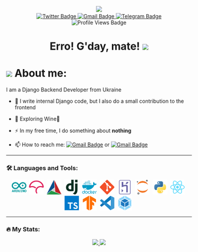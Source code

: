<div id="header" align="center">
  <img src="https://lh3.googleusercontent.com/pw/AL9nZEXLqkwSmbgfL-yqTQKFlTO9N8PN5_KkXGIWXLUi_dLLLG-015nVYH0VE_-MTn-IUfPDde6jLlnHg8wAvdrViidPCbx69OQTCXB6VC8ajKvgQuqu-pqn0MA8EIbH0vXqdluH5im9yN8dDN0PatlDahgSuA=w660-h364-no?authuser=0"/>
  <div id="badges" align="center">
    <a href="https://twitter.com/__TheTS__">
      <img src="https://img.shields.io/badge/Twitter-blue?style=for-the-badge&logo=twitter" alt="Twitter Badge"/>
    </a>
    <a href="mailto:romantovt31@gmail.com">
      <img src="https://img.shields.io/badge/Gmail-red?style=for-the-badge&logo=gmail" alt="Gmail Badge"/>
    </a>
    <a href="https://t.me/thets_labs">
      <img src="https://img.shields.io/badge/Telegram-blue?style=for-the-badge&logo=telegram" alt="Telegram Badge"/>
    </a>
  </div>
  <img src="https://komarev.com/ghpvc/?username=TheTS-labs&style=flat-square&color=blue" alt="Profile Views Badge"/>
  
  <h1>
    Erro! G'day, mate!
    <img src="https://lh3.googleusercontent.com/pw/AL9nZEWcrMwkijM49q-VoVwsUXgCd9QyDffEIaS2VDrqQJJ08UkSSHI3MncdlHSaTOTV9smSnPdcWPenTOQiyfTlaaEocCjmTEKc6Y5De7QelfquN3uj_ZOtLwkQZTPR90-uPwdiBOaliKd1si4InIW556BUDA=s512-no?authuser=0" 
         width="100px"/>
  </h1>
</div>

<h1>
    <img src="https://lh3.googleusercontent.com/pw/AL9nZEWDF5mk5Ib79rQ73UpO6R1VqJbJNqRdjz7XQw0tPghkjtenHjzFvy4d6ualuhg2IvGsbyJaB4bxBcLRsWDJwQ-A3uyX4-XVMsKpOP7N6iyQbbc4Pam-TDMG2CM5ExA9ZuSvto8NAdGOuI1iKcevPqlTEg=s512-no?authuser=0"
         width="50px"/>
    About me:
</h1>

I am a Django Backend Developer from Ukraine

- :telescope: I write internal Django code, but I also do a small contribution to the frontend

- :seedling: Exploring Wine:wine_glass:

- :zap: In my free time, I do something about **nothing**

- :mailbox: How to reach me: [![Gmail Badge](https://img.shields.io/badge/Gmail-red?logo=gmail)](mailto:romantovt31@gmail.com) or [![Gmail Badge](https://img.shields.io/badge/Telegram-blue?logo=telegram)](https://t.me/thets_labs)

---

### :hammer_and_wrench: Languages and Tools:
<div align="center">
  <img src="https://raw.githubusercontent.com/devicons/devicon/1119b9f84c0290e0f0b38982099a2bd027a48bf1/icons/arduino/arduino-original-wordmark.svg" title="Arduino" alt="Arduino" width="40" height="40"/>&nbsp;
  <img src="https://raw.githubusercontent.com/devicons/devicon/1119b9f84c0290e0f0b38982099a2bd027a48bf1/icons/codecov/codecov-plain.svg" title="Codecov" alt="Codecov" width="40" height="40"/>&nbsp;
  <img src="https://raw.githubusercontent.com/devicons/devicon/1119b9f84c0290e0f0b38982099a2bd027a48bf1/icons/cmake/cmake-original.svg" title="Cmake" alt="Cmake" width="40" height="40"/>&nbsp;
  <img src="https://raw.githubusercontent.com/devicons/devicon/1119b9f84c0290e0f0b38982099a2bd027a48bf1/icons/django/django-plain.svg" title="Django 4" alt="Django 4" width="40" height="40"/>&nbsp;
  <img src="https://raw.githubusercontent.com/devicons/devicon/1119b9f84c0290e0f0b38982099a2bd027a48bf1/icons/docker/docker-plain-wordmark.svg" title="Docker" alt="Docker" width="40" height="40"/>&nbsp;
  <img src="https://raw.githubusercontent.com/devicons/devicon/1119b9f84c0290e0f0b38982099a2bd027a48bf1/icons/git/git-original.svg" title="Git" alt="Git" width="40" height="40"/>&nbsp;
  <img src="https://raw.githubusercontent.com/devicons/devicon/1119b9f84c0290e0f0b38982099a2bd027a48bf1/icons/heroku/heroku-original.svg" title="Heroku" alt="Heroku" width="40" height="40"/>&nbsp;
  <img src="https://raw.githubusercontent.com/devicons/devicon/1119b9f84c0290e0f0b38982099a2bd027a48bf1/icons/jupyter/jupyter-original.svg" title="Jupyter" alt="Jupyter" width="40" height="40"/>&nbsp;
  <img src="https://raw.githubusercontent.com/devicons/devicon/1119b9f84c0290e0f0b38982099a2bd027a48bf1/icons/python/python-original.svg" title="Python 3" alt="Python 3" width="40" height="40"/>&nbsp;
  <img src="https://raw.githubusercontent.com/devicons/devicon/1119b9f84c0290e0f0b38982099a2bd027a48bf1/icons/react/react-original.svg" title="React" alt="React" width="40" height="40"/>&nbsp;
  <img src="https://raw.githubusercontent.com/devicons/devicon/1119b9f84c0290e0f0b38982099a2bd027a48bf1/icons/typescript/typescript-original.svg" title="TypeScript" alt="TypeScript" width="40" height="40"/>&nbsp;
  <img src="https://raw.githubusercontent.com/devicons/devicon/1119b9f84c0290e0f0b38982099a2bd027a48bf1/icons/tensorflow/tensorflow-original.svg" title="Tensorflow" alt="Tensorflow" width="40" height="40"/>&nbsp;
  <img src="https://raw.githubusercontent.com/devicons/devicon/1119b9f84c0290e0f0b38982099a2bd027a48bf1/icons/vscode/vscode-original.svg" title="VSCode" alt="VSCode" width="40" height="40"/>&nbsp;
  <img src="https://raw.githubusercontent.com/devicons/devicon/1119b9f84c0290e0f0b38982099a2bd027a48bf1/icons/webpack/webpack-original.svg" title="Webpack" alt="Webpack" width="40" height="40"/>&nbsp;
</div>

---

### :fire: My Stats:
<div align="center">
  <a href="https://git.io/streak-stats">
    <img src="https://streak-stats.demolab.com?user=TheTS-labs&theme=dracula&hide_border=true">
  </a>
  <a href="https://github.com/anuraghazra/github-readme-stats">
    <img src="https://github-readme-stats.vercel.app/api/top-langs/?username=TheTS-labs&layout=compact&theme=dracula&hide_border=true">
  </a>
</div>
